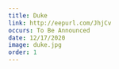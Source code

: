 ```yaml
---
title: Duke
link: http://eepurl.com/JhjCv
occurs: To Be Announced
date: 12/17/2020
image: duke.jpg
order: 1
---
```


